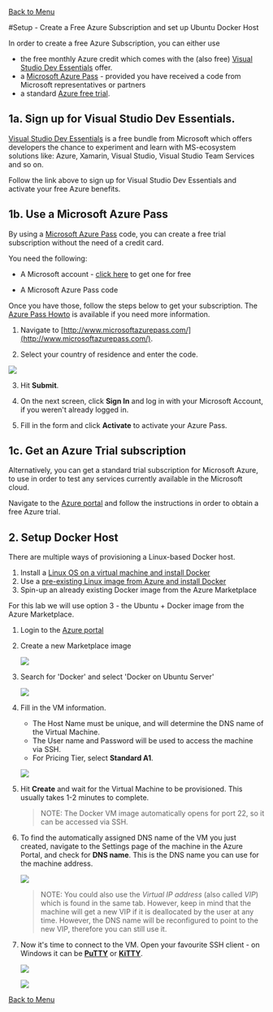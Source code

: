 [Back to Menu](../README.md)

#Setup - Create a Free Azure Subscription and set up Ubuntu Docker Host

In order to create a free Azure Subscription, you can either use 

- the free monthly Azure credit which comes with the (also free) [Visual Studio Dev Essentials](https://azure.microsoft.com/en-gb/pricing/member-offers/vs-dev-essentials/) offer.
- a [Microsoft Azure Pass](http://www.microsoftazurepass.com/) - provided you have received a code from Microsoft representatives or partners
- a standard [Azure free trial](https://azure.microsoft.com/en-us/free/).

## 1a. Sign up for Visual Studio Dev Essentials.

[Visual Studio Dev Essentials](https://azure.microsoft.com/en-gb/pricing/member-offers/vs-dev-essentials/) is a free bundle from Microsoft which offers developers the chance to experiment and learn with MS-ecosystem solutions like: Azure, Xamarin, Visual Studio, Visual Studio Team Services and so on.

Follow the link above to sign up for Visual Studio Dev Essentials and activate your free Azure benefits.

## 1b. Use a Microsoft Azure Pass

By using a [Microsoft Azure Pass](http://www.microsoftazurepass.com/) code, you can create a free trial subscription without the need of a credit card.

You need the following:

* A Microsoft account - [click here](https://www.microsoft.com/en-us/account/) to get one for free

* A Microsoft Azure Pass code



Once you have those, follow the steps below to get your subscription. The [Azure Pass Howto](https://www.microsoftazurepass.com/howto) is available if you need more information.

1. Navigate to [http://www.microsoftazurepass.com/](http://www.microsoftazurepass.com/).

2. Select your country of residence and enter the code.

![](images/azurepass01.png)

3. Hit **Submit**. 

4. On the next screen, click **Sign In** and log in with your Microsoft Account, if you weren't already logged in.

5. Fill in the form and click **Activate** to activate your Azure Pass.


## 1c. Get an Azure Trial subscription

Alternatively, you can get a standard trial subscription for Microsoft Azure, to use in order to test any services currently available in the Microsoft cloud. 

Navigate to the [Azure portal](https://azure.microsoft.com/en-us/free/) and follow the instructions in order to obtain a free Azure trial.


## 2. Setup Docker Host

There are multiple ways of provisioning a Linux-based Docker host.

1. Install a [Linux OS on a virtual machine and install Docker](http://docs.docker.com/engine/installation/ubuntulinux/)
2. Use a [pre-existing Linux image from Azure and install Docker](https://azure.microsoft.com/en-us/documentation/articles/virtual-machines-docker-with-portal/)
3. Spin-up an already existing Docker image from the Azure Marketplace

For this lab we will use option 3 - the Ubuntu + Docker image from the Azure Marketplace.

1. Login to the [Azure portal](https://portal.azure.com)
2. Create a new Marketplace image 

	![](images/SelectCreateMarketplaceVm.png)
 
3. Search for 'Docker' and select 'Docker on Ubuntu Server'
 
	![](images/SearchForDocker.png)
 
4. Fill in the VM information. 
    * The Host Name must be unique, and will determine the DNS name of the Virtual Machine.
    * The User name and Password will be used to access the machine via SSH.
    * For Pricing Tier, select **Standard A1**. 

 
	![](images/EnterVmSettings.png)

5. Hit **Create** and wait for the Virtual Machine to be provisioned. This usually takes 1-2 minutes to complete.

    >NOTE: The Docker VM image automatically opens for port 22, so it can be accessed via SSH. 

6. To find the automatically assigned DNS name of the VM you just created, navigate to the Settings page of the machine in the Azure Portal, and check for **DNS name**. This is the DNS name you can use for the machine address.

	![](images/FindDNSName.png)

    >NOTE: You could also use the *Virtual IP address* (also called *VIP*) which is found in the same tab. However, keep in mind that the machine will get a new VIP if it is deallocated by the user at any time. However, the DNS name will be reconfigured to point to the new VIP, therefore you can still use it.

7. Now it's time to connect to the VM. Open your favourite SSH client - on Windows it can be [**PuTTY**](http://www.putty.org/) or [**KiTTY**](http://www.9bis.net/kitty/).

    ![](images/kitty.png)

    ![](images/kitty2.png)

[Back to Menu](../README.md)